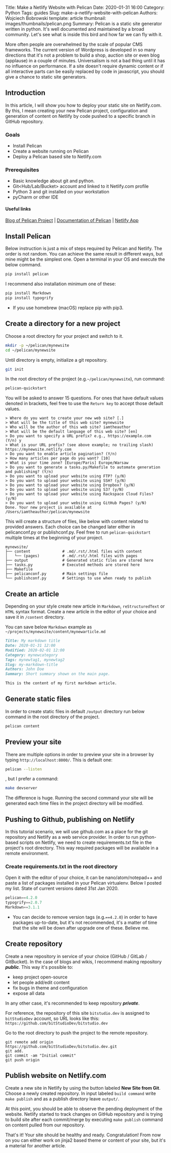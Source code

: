 Title: Make a Netlify Website with Pelican
Date: 2020-01-31 16:00
Category: Python
Tags: guides
Slug: make-a-netlify-website-with-pelican
Authors: Wojciech Bobrowski
template: article
thumbnail: images/thumbnails/pelican.png
Summary: Pelican is a static site generator written in python. It's well documented and maintained by a broad community. Let's see what is inside this bird and how far we can fly with it.

More often people are overwhelmed by the scale of popular CMS frameworks. The current version of Wordpress is developed in so many directions that it's not a problem to build a shop, auction site or even blog (applause) in a couple of minutes. Universalism is not a bad thing until it has no influence on performance. If a site doesn't require dynamic content or if all interactive parts can be easily replaced by code in javascript, you should give a chance to static site generators.

## Introduction
In this article, I will show you how to deploy your static site on Netlify.com. By this, I mean creating your new Pelican project, configuration and generation of content on Netlify by code pushed to a specific branch in GitHub repository.

### Goals

- Install Pelican
- Create a website running on Pelican
- Deploy a Pelican based site to Netlify.com

### Prerequisites

- Basic knowledge about git and python.
- Git<Hub/Lab/Bucket> account and linked to it Netlify.com profile
- Python 3 and git installed on your workstation
- pyCharm or other IDE

#### Useful links

[Blog of Pelican Project](https://blog.getpelican.com "https://blog.getpelican.com") |
[Documentation of Pelican](https://docs.getpelican.com/en/stable/ "https://docs.getpelican.com") |
[Netlify App](https://app.netlify.com "https://app.netlify.com")

## Install Pelican
Below instruction is just a mix of steps required by Pelican and Netlify. The order is not random. You can achieve the same result in different ways, but mine might be the simplest one. Open a terminal in your OS and execute the below command.
```bash
pip install pelican
```
I recommend also installation minimum one of these:
```bash
pip install Markdown
pip install typogrify
```
- If you use homebrew (macOS) replace pip with pip3.

## Create a directory for a new project
Choose a root directory for your project and switch to it.
```bash
mkdir -p ~/pelican/mynewsite
cd ~/pelican/mynewsite
```
Until directory is empty, initialize a git repository.
```bash
git init
```
In the root directory of the project (e.g.`~/pelican/mynewsite`), run command:
```bash
pelican-quickstart
```
You will be asked to answer 15 questions. For ones that have default values denoted in brackets, feel free to use the `Return key` to accept those default values.
```language-terminal
> Where do you want to create your new web site? [.]
> What will be the title of this web site? mynewsite
> Who will be the author of this web site? iamtheauthor
> What will be the default language of this web site? [en]
> Do you want to specify a URL prefix? e.g., https://example.com   (Y/n) y
> What is your URL prefix? (see above example; no trailing slash) https://mynewsite.netlify.com
> Do you want to enable article pagination? (Y/n)
> How many articles per page do you want? [10]
> What is your time zone? [Europe/Paris] Europe/Warsaw
> Do you want to generate a tasks.py/Makefile to automate generation and publishing? (Y/n)
> Do you want to upload your website using FTP? (y/N)
> Do you want to upload your website using SSH? (y/N)
> Do you want to upload your website using Dropbox? (y/N)
> Do you want to upload your website using S3? (y/N)
> Do you want to upload your website using Rackspace Cloud Files? (y/N)
> Do you want to upload your website using GitHub Pages? (y/N)
Done. Your new project is available at /Users/iamtheauthor/pelican/mynewsite
```
This will create a structure of files, like below with content related to provided answers. Each choice can be changed later either in pelicanconf.py or publishconf.py. Feel free to run `pelican-quickstart` multiple times at the beginning of your project.
```
mynewsite/
├── content              # .md/.rst/.html files with content
│   └── (pages)          # .md/.rst/.html files with pages
├── output               # Generated static files are stored here
├── tasks.py             # Executed methods are stored here
├── Makefile
├── pelicanconf.py       # Main settings file
└── publishconf.py       # Settings to use when ready to publish
```
## Create an article
Depending on your style create new article in `Markdown`, `reStructuredText` or `HTML` syntax format. Create a new article in the editor of your choice and save it in `/content` directory.

You can save below `Markdown` example as `~/projects/mynewsite/content/mynewarticle.md`
```markdown
Title: My markdown title
Date: 2020-01-31 12:00
Modified: 2020-02-01 12:00
Category: mynewcategory
Tags: mynewtag1, mynewtag2
Slug: my-markdown-title
Authors: John Doe
Summary: Short summary shown on the main page.

This is the content of my first markdown article.
```
## Generate static files
In order to create static files in default `/output` directory run below command in the root directory of the project.
```bash
pelican content
```
## Preview your site
There are multiple options in order to preview your site in a browser by typing `http://localhost:8000/`. This is default one:
```bash
pelican --listen
```
, but I prefer a command:
```bash
make devserver
```
The difference is huge. Running the second command your site will be generated each time files in the project directory will be modified.
##  Pushing to Github, publishing on Netlify
In this tutorial scenario, we will use github.com as a place for the git repository and Netlify as a web service provider. In order to run python-based scripts on Netlify, we need to create requirements.txt file in the project's root directory. This way required packages will be available in a remote environment.
### Create requirements.txt in the root directory
Open it with the editor of your choice, it can be nano/atom/notepad++ and paste a list of packages installed in your Pelican virtualenv. Below I posted my list. State of current versions dated 31st Jan 2020.
```python
pelican==4.2.0
typogrify==2.0.7
Markdown==3.1.1
```
 - You can decide to remove version tags (e.g.`==4.2.0`) in order to have packages up-to-date, but it's not recommended, it's a matter of time that the site will be down after upgrade one of these. Believe me.
## Create repository
Create a new repository in service of your choice (GitHub / GitLab / GitBucket). In the case of blogs and wikis, I recommend making repository ___public___. This way it's possible to:

- keep project open-source
- let people add/edit content
- fix bugs in theme and configuration
- expose all data

In any other case, it's recommended to keep repository ___private___.

For reference, the repository of this site `bitstudio.dev` is assigned to `bitStudioDev` account, so URL looks like this:
`https://github.com/bitStudioDev/bitstudio.dev`

Go to the root directory to push the project to the remote repository.
```git
git remote add origin https://github.com/bitStudioDev/bitstudio.dev.git
git add.
git commit -am "Initial commit"
git push origin
```
## Publish website on Netlify.com
Create a new site in Netlify by using the button labeled **New Site from Git**. Choose a newly created repository. In input labeled `build command` write `make publish` and as a publish directory leave `output/`.

At this point, you should be able to observe the pending deployment of the website. Netlify started to track changes on GitHub repository and is trying to build site after each commit/merge by executing `make publish` command on content pulled from our repository.

That's it! Your site should be healthy and ready. Congratulation!
From now on you can either work on jinja2 based theme or content of your site, but it's a material for another article.